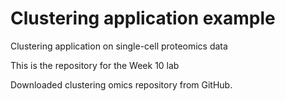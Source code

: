 # Clustering application example
Clustering application on single-cell proteomics data

This is the repository for the Week 10 lab

Downloaded clustering omics repository from GitHub.